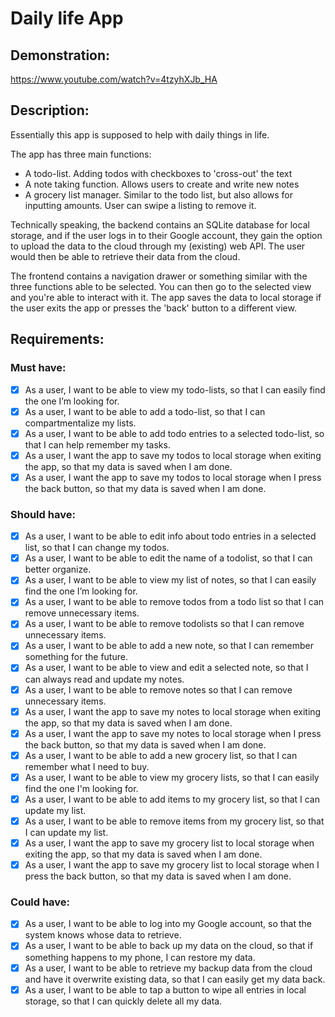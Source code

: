 # Daily life App

## Demonstration:
https://www.youtube.com/watch?v=4tzyhXJb_HA

## Description:

Essentially this app is supposed to help with daily things in life.

The app has three main functions:
* A todo-list. Adding todos with checkboxes to 'cross-out' the text
* A note taking function. Allows users to create and write new notes
* A grocery list manager. Similar to the todo list, but also allows for inputting amounts. User can swipe a listing to remove it.

Technically speaking, the backend contains an SQLite database for local storage, and if the user logs in to their Google account, they gain the option to upload the data to the cloud through my (existing) web API. The user would then be able to retrieve their data from the cloud.

The frontend contains a navigation drawer or something similar with the three functions able to be selected. You can then go to the selected view and you're able to interact with it. The app saves the data to local storage if the user exits the app or presses the 'back' button to a different view.

## Requirements:

### Must have:
- [x] As a user, I want to be able to view my todo-lists, so that I can easily find the one I’m looking for.
- [x] As a user, I want to be able to add a todo-list, so that I can compartmentalize my lists.
- [x] As a user, I want to be able to add todo entries to a selected todo-list, so that I can help remember my tasks.
- [x] As a user, I want the app to save my todos to local storage when exiting the app, so that my data is saved when I am done.
- [x] As a user, I want the app to save my todos to local storage when I press the back button, so that my data is saved when I am done.

### Should have:
- [x] As a user, I want to be able to edit info about todo entries in a selected list, so that I can change my todos.
- [x] As a user, I want to be able to edit the name of a todolist, so that I can better organize.
- [x] As a user, I want to be able to view my list of notes, so that I can easily find the one I’m looking for.
- [x] As a user, I want to be able to remove todos from a todo list so that I can remove unnecessary items.
- [x] As a user, I want to be able to remove todolists so that I can remove unnecessary items.
- [x] As a user, I want to be able to add a new note, so that I can remember something for the future.
- [x] As a user, I want to be able to view and edit a selected note, so that I can always read and update my notes.
- [x] As a user, I want to be able to remove notes so that I can remove unnecessary items.
- [x] As a user, I want the app to save my notes to local storage when exiting the app, so that my data is saved when I am done.
- [x] As a user, I want the app to save my notes to local storage when I press the back button, so that my data is saved when I am done.
- [x] As a user, I want to be able to add a new grocery list, so that I can remember what I need to buy.
- [x] As a user, I want to be able to view my grocery lists, so that I can easily find the one I'm looking for.
- [x] As a user, I want to be able to add items to my grocery list, so that I can update my list.
- [x] As a user, I want to be able to remove items from my grocery list, so that I can update my list.
- [x] As a user, I want the app to save my grocery list to local storage when exiting the app, so that my data is saved when I am done.
- [x] As a user, I want the app to save my grocery list to local storage when I press the back button, so that my data is saved when I am done.

### Could have:
- [x] As a user, I want to be able to log into my Google account, so that the system knows whose data to retrieve.
- [x] As a user, I want to be able to back up my data on the cloud, so that if something happens to my phone, I can restore my data.
- [x] As a user, I want to be able to retrieve my backup data from the cloud and have it overwrite existing data, so that I can easily get my data back.
- [x] As a user, I want to be able to tap a button to wipe all entries in local storage, so that I can quickly delete all my data.
